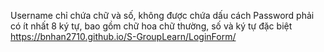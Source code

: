 Username chỉ chứa chữ và số, không được chứa dấu cách Password phải có ít nhất 8 ký tự, bao gồm chữ hoa chữ thường, số và ký tự đặc biệt    
https://bnhan2710.github.io/S-GroupLearn/LoginForm/
